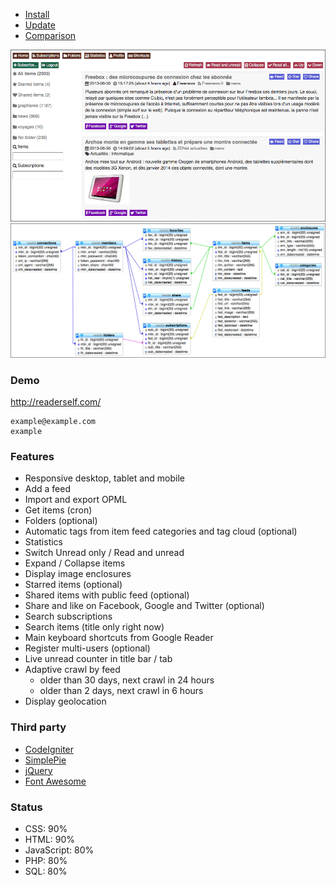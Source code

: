 * [Install](/INSTALL.md)
* [Update](/UPDATE.md)
* [Comparison](/COMPARISON.md)

![Screenshot](medias/screenshot.png)
![Database](medias/database.png)

### Demo

http://readerself.com/
```text
example@example.com
example
```

### Features

* Responsive desktop, tablet and mobile
* Add a feed
* Import and export OPML
* Get items (cron)
* Folders (optional)
* Automatic tags from item feed categories and tag cloud (optional)
* Statistics
* Switch Unread only / Read and unread
* Expand / Collapse items
* Display image enclosures
* Starred items (optional)
* Shared items with public feed (optional)
* Share and like on Facebook, Google and Twitter (optional)
* Search subscriptions
* Search items (title only right now)
* Main keyboard shortcuts from Google Reader
* Register multi-users (optional)
* Live unread counter in title bar / tab
* Adaptive crawl by feed
	* older than 30 days, next crawl in 24 hours
	* older than 2 days, next crawl in 6 hours
* Display geolocation

### Third party

* [CodeIgniter](http://ellislab.com/codeigniter/)
* [SimplePie](http://simplepie.org)
* [jQuery](http://jquery.com/)
* [Font Awesome](http://fortawesome.github.io/Font-Awesome/)

### Status

* CSS: 90%
* HTML: 90%
* JavaScript: 80%
* PHP: 80%
* SQL: 80%


